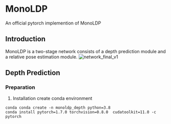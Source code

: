 # MonoLDP
An official pytorch implemention of MonoLDP
## Introduction
MonoLDP is a two-stage network consists of a depth prediction module and a relative pose estimation module. 
![network_final_v1](https://github.com/user-attachments/assets/b2feea0a-ecbc-426c-87ec-c18254bb8911)

## Depth Prediction
### Preparation
1. Installation
create conda environment
```
conda conda create -n monoldp_depth python=3.8
conda install pytorch=1.7.0 torchvision=0.8.0  cudatoolkit=11.0 -c pytorch
```

